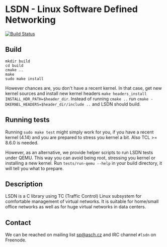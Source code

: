 # LSDN - Linux Software Defined Networking

[![Build Status](https://travis-ci.org/asch/lsdn.svg?branch=master)](https://travis-ci.org/asch/lsdn)

## Build
```
mkdir build
cd build
cmake ..
make
sudo make install
```

However chances are, you don't have a recent kernel. In that case, get new
kernel sources and install new kernel headers
`make headers_install INSTALL_HDR_PATH=$header_dir`. Instead of running `cmake
..` run `cmake -DKERNEL_HEADERS=$header_dir/include ..` and LSDN should build.

## Running tests
Running `sudo make test` might simply work for you, if you have a recent kernel (4.14) and you are
prepared to stress you kernel a bit. Also TCL >= 8.6.0 is needed.

However, as an alternative, we provide helper scripts to run LSDN tests under
QEMU. This way you can avoid being root, stressing you kernel or installing a
new kernel. Run `tests/run-qemu --help` in your build directory, it will tell
you what to prepare.

## Description

LSDN is a C library using TC (Traffic Control) Linux subsystem for comfortable management of virtual
networks. It is suitable for home/small office networks as well as for huge virtual networks in data
centers.

## Contact
We can be reached on mailing list <sp@asch.cz> and IRC channel `#lsdn` on Freenode.
